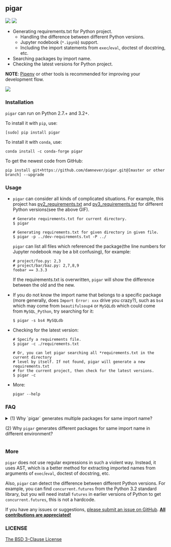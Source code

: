 
## pigar

[![](https://img.shields.io/github/workflow/status/damnever/pigar/PyCI?style=flat-square)](https://github.com/damnever/pigar/actions) [![](https://img.shields.io/pypi/v/pigar.svg?style=flat-square)](https://pypi.org/project/pigar)


- Generating requirements.txt for Python project.
   - Handling the difference between different Python versions.
   - Jupyter nodebook (`*.ipynb`) support.
   - Including the import statements from ``exec``/``eval``, doctest of docstring, etc.
- Searching packages by import name.
- Checking the latest versions for Python project.

**NOTE**: [Pipenv](https://packaging.python.org/tutorials/managing-dependencies/#managing-dependencies) or other tools is recommended for improving your development flow.

![](https://raw.githubusercontent.com/damnever/pigar/master/guide.gif)


### Installation

`pigar` can run on Python 2.7.+ and 3.2+.

To install it with `pip`, use:
```
[sudo] pip install pigar
```
To install it with ``conda``, use:
```
conda install -c conda-forge pigar
```
To get the newest code from GitHub:
```
pip install git+https://github.com/damnever/pigar.git@[master or other branch] --upgrade
```

### Usage

- `pigar` can consider all kinds of complicated situations. For example, this project has [py2_requirements.txt](./py2_requirements.txt) and [py3_requirements.txt](./py3_requirements.txt) for different Python versions(see the above GIF).

    ```
    # Generate requirements.txt for current directory.
    $ pigar

    # Generating requirements.txt for given directory in given file.
    $ pigar -p ../dev-requirements.txt -P ../
    ```

    `pigar` can list all files which referenced the package(the line numbers for Jupyter nodebook may be a bit confusing), for example:
    ```
    # project/foo.py: 2,3
    # project/bar/baz.py: 2,7,8,9
    foobar == 3.3.3
    ```

    If the requirements.txt is overwritten, ``pigar`` will show the difference between the old and the new.

- If you do not know the import name that belongs to a specific package (more generally, does `Import Error: xxx` drive you crazy?), such as `bs4` which may come from `beautifulsoup4` or `MySQLdb` which could come from `MySQL_Python`, try searching for it:

    ```
    $ pigar -s bs4 MySQLdb
    ```

- Checking for the latest version:

    ```
    # Specify a requirements file.
    $ pigar -c ./requirements.txt

    # Or, you can let pigar searching all *requirements.txt in the current directory
    # level by itself. If not found, pigar will generate a new requirements.txt
    # for the current project, then check for the latest versions.
    $ pigar -c
    ```

- More:

   ```
   pigar --help
   ```


### FAQ

<details>
  <summary>
  (1) Why `pigar` generates multiple packages for same import name?

  (2) Why `pigar` generates different packages for same import name in different environment?
  </summary>

`pigar` can not handle it gracefully, you may need to remove the duplicate packages in requirements.txt manually.
Install the required package(remove others) in local environment should fix it as well.

Related issues: [#32](https://github.com/damnever/pigar/issues/32), [#68](https://github.com/damnever/pigar/issues/68), [#75](https://github.com/damnever/pigar/issues/75#issuecomment-605639825).
</details>


### More

`pigar` does not use regular expressions in such a violent way. Instead, it uses AST, which is a better method for extracting imported names from arguments of `exec`/`eval`, doctest of docstring, etc.

Also, `pigar` can detect the difference between different Python versions. For example, you can find `concurrent.futures` from the Python 3.2 standard library, but you will need install `futures` in earlier versions of Python to get `concurrent.futures`, this is not a hardcode.

If you have any issues or suggestions, [please submit an issue on GitHub](https://github.com/damnever/pigar/issues). [**All contributions are appreciated!**](https://github.com/damnever/pigar/graphs/contributors)


### LICENSE

[The BSD 3-Clause License](https://github.com/damnever/pigar/blob/master/LICENSE)
